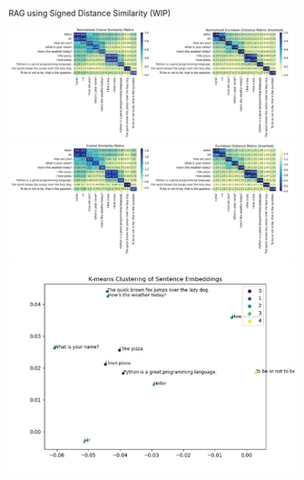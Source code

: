 RAG using Signed Distance Similarity (WIP)

![alt text](https://github.com/sprites20/Sprites-RAG-Project/blob/main/Scaled%20Embedding%20Similarity%20Matrix%20(Normalized).jpg?raw=true)
![alt text](https://github.com/sprites20/Sprites-RAG-Project/blob/main/Scaled%20Embedding%20Similarity%20Matrix.jpg?raw=true)
![alt text](https://github.com/sprites20/Sprites-RAG-Project/blob/main/KMeans%20Clustering.jpg)
